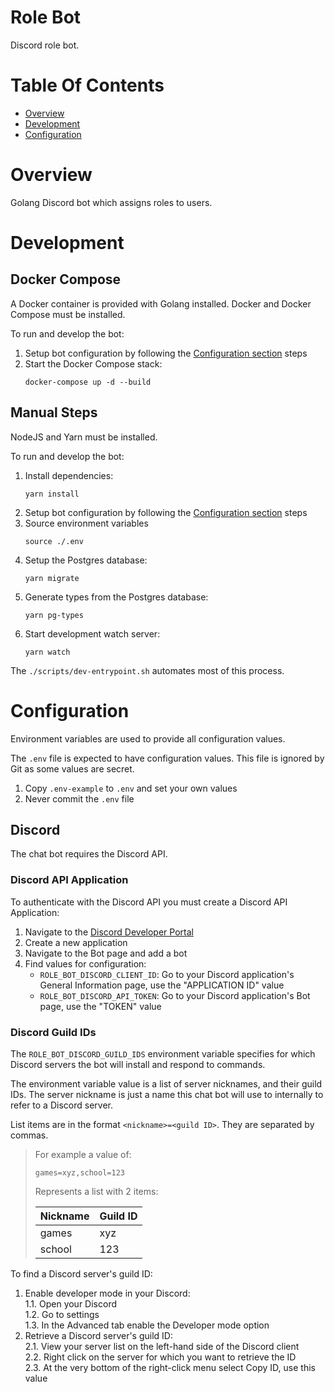 # Role Bot
Discord role bot.

# Table Of Contents
- [Overview](#overview)
- [Development](#development)
- [Configuration](#configuration)

# Overview
Golang Discord bot which assigns roles to users.

# Development
## Docker Compose
A Docker container is provided with Golang installed. Docker and Docker Compose must be installed.

To run and develop the bot:

1. Setup bot configuration by following the [Configuration section](#configuration) steps
2. Start the Docker Compose stack:
   ```shell
   docker-compose up -d --build
   ```

## Manual Steps
NodeJS and Yarn must be installed.

To run and develop the bot:

1. Install dependencies:
   ```shell
   yarn install
   ```
2. Setup bot configuration by following the [Configuration section](#configuration) steps
3. Source environment variables
   ```shell
   source ./.env
   ```
4. Setup the Postgres database:
   ```shell
   yarn migrate
   ```
5. Generate types from the Postgres database:
   ```shell
   yarn pg-types
   ```
6. Start development watch server:
   ```shell
   yarn watch
   ```
   
 The `./scripts/dev-entrypoint.sh` automates most of this process.

# Configuration
Environment variables are used to provide all configuration values.

The `.env` file is expected to have configuration values. This file is ignored by Git as some values are secret. 

1. Copy `.env-example` to `.env` and set your own values
2. Never commit the `.env` file

## Discord
The chat bot requires the Discord API.

### Discord API Application
To authenticate with the Discord API you must create a Discord API Application:

1. Navigate to the [Discord Developer Portal](https://discord.com/developers/applications)
2. Create a new application
3. Navigate to the Bot page and add a bot
4. Find values for configuration:  
   - `ROLE_BOT_DISCORD_CLIENT_ID`: Go to your Discord application's General Information page, use the "APPLICATION ID" value  
   - `ROLE_BOT_DISCORD_API_TOKEN`: Go to your Discord application's Bot page, use the "TOKEN" value  
  
### Discord Guild IDs
The `ROLE_BOT_DISCORD_GUILD_IDS` environment variable specifies for which Discord servers the bot will install and respond to commands.

The environment variable value is a list of server nicknames, and their guild IDs. The server nickname is just a name this chat bot will use to internally to refer to a Discord server. 

List items are in the format `<nickname>=<guild ID>`. They are separated by commas.

> For example a value of:
> 
> ```
> games=xyz,school=123
> ```
> 
> Represents a list with 2 items:
> 
> | Nickname | Guild ID |
> | -------- | -------- |
> | games    | xyz      |
> | school   | 123      |

To find a Discord server's guild ID:

1. Enable developer mode in your Discord:  
   1.1. Open your Discord  
   1.2. Go to settings  
   1.3. In the Advanced tab enable the Developer mode option  
2. Retrieve a Discord server's guild ID:  
   2.1. View your server list on the left-hand side of the Discord client  
   2.2. Right click on the server for which you want to retrieve the ID  
   2.3. At the very bottom of the right-click menu select Copy ID, use this value  
